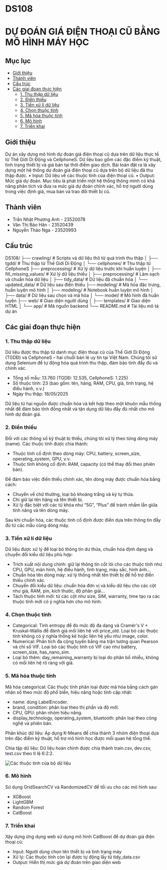 # DS108

# DỰ ĐOÁN GIÁ ĐIỆN THOẠI CŨ BẰNG MÔ HÌNH MÁY HỌC

## Mục lục

- [Giới thiệu](#giới-thiệu)
- [Thành viên](#thành-viên)
- [Cấu trúc](#cấu-trúc)
- [Các giai đoạn thực hiện](#các-giai-đoạn-thực-hiện)
  - [1. Thu thập dữ liệu](#1-thu-thập-dữ-liệu)
  - [2. Điền thiếu](#2-điền-thiếu)
  - [3. Tiền xử lí dữ liệu](#3-tiền-xử-lí-dữ-liệu)
  - [4. Chọn thuộc tính](#4-chọn-thuộc-tính)
  - [5. Mã hóa thuộc tính](#5-mã-hóa-thuộc-tính)
  - [6. Mô hình](#6-mô-hình)
  - [7. Triển khai](#7-triển-khai)

## Giới thiệu

Dự án xây dựng mô hình dự đoán giá điện thoại cũ dựa trên dữ liệu thực tế từ Thế Giới Di Động và CellphoneS. Dữ liệu bao gồm các đặc điểm kỹ thuật, tình trạng thiết bị và giá bán tại thời điểm giao dịch.
Bài toán đặt ra là xây dựng một hệ thống dự đoán giá điện thoại cũ dựa trên bộ dữ liệu đã thu thập được.
• Input: Dữ liệu về các thuộc tính của điện thoại cũ.
• Output: Mức giá dự đoán.
Mục tiêu là phát triển một hệ thống thông minh có khả năng phân tích và đưa ra mức giá dự đoán chính xác, hỗ trợ người dùng trong việc định giá, mua bán và trao đổi thiết bị cũ.

## Thành viên

- Trần Nhật Phương Anh - 23520078
- Văn Thị Bảo Hân - 23520439
- Nguyễn Thảo Nga - 23520993

## Cấu trúc

DS108/
├── crawling/                  # Scripts và dữ liệu thô từ quá trình thu thập
│   ├── tgdd/                  # Thu thập từ Thế Giới Di Động
│   └── cellphones/            # Thu thập từ CellphoneS
├── preprocessing/             # Xử lý dữ liệu trước khi huấn luyện
│   ├── fill_missing_values/   # Xử lý dữ liệu thiếu
│   ├── preprocessing/         # Làm sạch và chuẩn hóa dữ liệu
│   ├── tidy_data/             # Dữ liệu đã chuẩn hóa
│   └── updated_data/          # Dữ liệu sau điền thiếu
├── modeling/                  # Mã hóa đặc trưng, huấn luyện mô hình
│   ├── modeling/              # Notebook huấn luyện mô hình
│   ├── data/                  # Dữ liệu sau chọn và mã hóa
│   └── model/                 # Mô hình đã huấn luyện
├── web/                       # Giao diện người dùng
│   ├── templates/             # Giao diện HTML
│   └── app/                   # Mã nguồn backend
└── README.md                  # Tài liệu mô tả dự án

## Các giai đoạn thực hiện

### 1. Thu thập dữ liệu

Dữ liệu được thu thập từ danh mục điện thoại cũ của Thế Giới Di Động (TGDĐ) và CellphoneS – hai chuỗi bán lẻ uy tín tại Việt Nam. Chúng tôi sử dụng Selenium để tự động hóa quá trình thu thập, đảm bảo tính đầy đủ và chính xác.

- Tổng số mẫu: 13.760 (TGDĐ: 12.535, CellphoneS: 1.225)
- Số thuộc tính: 23 (bao gồm: tên, hãng, RAM, CPU, giá, tình trạng, hệ điều hành, v.v.)
- Ngày thu thập: 18/05/2025

Dữ liệu từ hai nguồn được chuẩn hóa và kết hợp theo một khuôn mẫu thống nhất để đảm bảo tính đồng nhất và tận dụng dữ liệu đầy đủ nhất cho mô hình dự đoán giá.

### 2. Điền thiếu

Đối với các thông số kỹ thuật bị thiếu, chúng tôi xử lý theo từng dòng máy (name). Các thuộc tính được chia thành:

- Thuộc tính cố định theo dòng máy: CPU, battery, screen_size, operating_system, GPU, v.v.
- Thuộc tính không cố định: RAM, capacity (có thể thay đổi theo phiên bản).

Để đảm bảo việc điền thiếu chính xác, tên dòng máy được chuẩn hóa bằng cách:

- Chuyển về chữ thường, loại bỏ khoảng trắng và ký tự thừa.
- Chỉ giữ lại tên hãng và tên thiết bị.
- Xử lý đặc biệt với các từ khóa như “5G”, “Plus” để tránh nhầm lẫn giữa tính năng và tên dòng máy.

Sau khi chuẩn hóa, các thuộc tính cố định được điền dựa trên thông tin đầy đủ từ các mẫu cùng dòng máy.

### 3. Tiền xử lí dữ liệu

Dữ liệu được xử lý để loại bỏ thông tin dư thừa, chuẩn hóa định dạng và chuyển đổi kiểu dữ liệu phù hợp:

- Trích xuất nội dung chính: giữ lại thông tin cốt lõi cho các thuộc tính như CPU, GPU, màn hình, hệ điều hành, tình trạng, màu sắc, hình ảnh...
- Chuẩn hóa tên dòng máy: xử lý thống nhất tên thiết bị để hỗ trợ điền thiếu chính xác.
- Chuyển đổi kiểu dữ liệu: chuẩn hóa đơn vị và kiểu dữ liệu cho các cột như giá, RAM, pin, kích thước, độ phân giải...
- Tách thuộc tính mới: từ các cột như size, SIM, warranty, time tạo ra các thuộc tính mới có ý nghĩa hơn cho mô hình.

### 4. Chọn thuộc tính

- Categorical: Tính entropy để đo mức độ đa dạng và Cramér's V + Kruskal-Wallis để đánh giá mối liên hệ với price_old. Loại bỏ các thuộc tính không có ý nghĩa thống kê hoặc liên hệ yếu như image, color.
- Numerical: Phân tích đa cộng tuyến bằng ma trận tương quan Pearson và chỉ số VIF. Loại bỏ các thuộc tính có VIF cao như battery, screen_size, has_nano_sim.
- Loại bỏ thêm: day_remaining_warranty bị loại do phân bố nhiễu, không có mối liên hệ rõ ràng với giá.

### 5. Mã hóa thuộc tính

Mã hóa categorical: Các thuộc tính phân loại được mã hóa bằng cách gán nhãn số theo mức độ phổ biến, hiệu năng hoặc tính cập nhật:

- name: dùng LabelEncoder.
- brand, condition: phân loại theo thị phần và độ mới.
- CPU, GPU: phân nhóm hiệu năng.
- display_technology, operating_system, bluetooth: phân loại theo công nghệ và phiên bản.

Phân khúc dữ liệu: Áp dụng K-Means để chia thành 3 nhóm điện thoại dựa trên đặc điểm kỹ thuật, hỗ trợ mô hình học được mối quan hệ tổng thể.

Chia tập dữ liệu: Dữ liệu hoàn chỉnh được chia thành train.csv, dev.csv, test.csv theo tỉ lệ 6:2:2.

![Các thuộc tính của bộ dữ liệu](https://github.com/user-attachments/assets/36fd2266-553b-4d5b-9c52-921fd2666e5d)


### 6. Mô hình

Sử dụng GridSearchCV và RandomizedCV để tối ưu cho các mô hình sau:

- XGBoost
- LightGBM
- Random Forest
- CatBoost

### 7. Triển khai

Xây dựng ứng dụng web sử dụng mô hình CatBoost để dự đoán giá điện thoại cũ:

- Input: Người dùng chọn tên thiết bị và tình trạng máy
- Xử lý: Các thuộc tính còn lại được tự động lấy từ tidy_data.csv
- Output: Hiển thị mức giá dự đoán trên giao diện web
